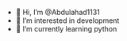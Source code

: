 - 👋 Hi, I’m @Abdulahad1131
- 👀 I’m interested in development 
- 🌱 I’m currently learning python
<!---
Abdulahad1131/Abdulahad1131 is a ✨ special ✨ repository because its `README.md` (this file) appears on your GitHub profile.
You can click the Preview link to take a look at your changes.
--->
